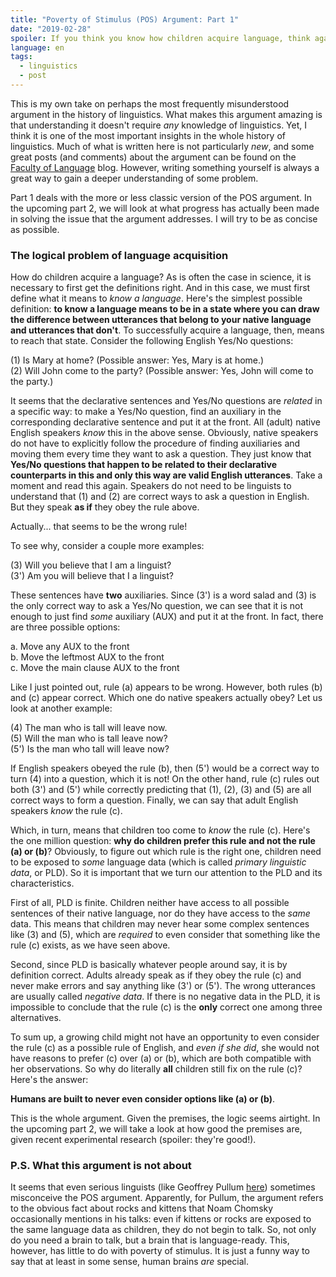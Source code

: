 ```yaml
---
title: "Poverty of Stimulus (POS) Argument: Part 1"
date: "2019-02-28"
spoiler: If you think you know how children acquire language, think again.
language: en
tags:
  - linguistics
  - post
---
```


This is my own take on perhaps the most frequently misunderstood argument in the history of linguistics. What makes this argument amazing is that understanding it doesn't require _any_ knowledge of linguistics. Yet, I think it is one of the most important insights in the whole history of linguistics. Much of what is written here is not particularly _new_, and some great posts (and comments) about the argument can be found on the [Faculty of Language](http://facultyoflanguage.blogspot.com/) blog. However, writing something yourself is always a great way to gain a deeper understanding of some problem.

Part 1 deals with the more or less classic version of the POS argument. In the upcoming part 2, we will look at what progress has actually been made in solving the issue that the argument addresses. I will try to be as concise as possible.

### The logical problem of language acquisition

How do children acquire a language? As is often the case in science, it is necessary to first get the definitions right. And in this case, we must first define what it means to _know a language_. Here's the simplest possible definition: **to know a language means to be in a state where you can draw the difference between utterances that belong to your native language and utterances that don't**. To successfully acquire a language, then, means to reach that state. Consider the following English Yes/No questions:

(1) Is Mary at home? (Possible answer: Yes, Mary is at home.)  
(2) Will John come to the party? (Possible answer: Yes, John will come to the party.)

It seems that the declarative sentences and Yes/No questions are _related_ in a specific way: to make a Yes/No question, find an auxiliary in the corresponding declarative sentence and put it at the front. All (adult) native English speakers _know_ this in the above sense. Obviously, native speakers do not have to explicitly follow the procedure of finding auxiliaries and moving them every time they want to ask a question. They just know that **Yes/No questions that happen to be related to their declarative counterparts in this and only this way are valid English utterances**. Take a moment and read this again. Speakers do not need to be linguists to understand that (1) and (2) are correct ways to ask a question in English. But they speak **as if** they obey the rule above.

Actually... that seems to be the wrong rule!

To see why, consider a couple more examples:

(3) Will you believe that I am a linguist?  
(3') Am you will believe that I a linguist?

These sentences have **two** auxiliaries. Since (3') is a word salad and (3) is the only correct way to ask a Yes/No question, we can see that it is not enough to just find _some_ auxiliary (AUX) and put it at the front. In fact, there are three possible options:

a. Move any AUX to the front  
b. Move the leftmost AUX to the front  
c. Move the main clause AUX to the front

Like I just pointed out, rule (a) appears to be wrong. However, both rules (b) and (c) appear correct. Which one do native speakers actually obey? Let us look at another example:

(4) The man who is tall will leave now.  
(5) Will the man who is tall leave now?  
(5') Is the man who tall will leave now?

If English speakers obeyed the rule (b), then (5') would be a correct way to turn (4) into a question, which it is not! On the other hand, rule (c) rules out both (3') and (5') while correctly predicting that (1), (2), (3) and (5) are all correct ways to form a question. Finally, we can say that adult English speakers _know_ the rule (c).

Which, in turn, means that children too come to _know_ the rule (c). Here's the one million question: **why do children prefer this rule and not the rule (a) or (b)**? Obviously, to figure out which rule is the right one, children need to be exposed to _some_ language data (which is called _primary linguistic data_, or PLD). So it is important that we turn our attention to the PLD and its characteristics.

First of all, PLD is finite. Children neither have access to all possible sentences of their native language, nor do they have access to the _same_ data. This means that children may never hear some complex sentences like (3) and (5), which are _required_ to even consider that something like the rule (c) exists, as we have seen above.

Second, since PLD is basically whatever people around say, it is by definition correct. Adults already speak as if they obey the rule (c) and never make errors and say anything like (3') or (5'). The wrong utterances are usually called _negative data_. If there is no negative data in the PLD, it is impossible to conclude that the rule (c) is the **only** correct one among three alternatives.

To sum up, a growing child might not have an opportunity to even consider the rule (c) as a possible rule of English, and _even if she did_, she would not have reasons to prefer (c) over (a) or (b), which are both compatible with her observations. So why do literally **all** children still fix on the rule (c)? Here's the answer:

**Humans are built to never even consider options like (a) or (b)**.

This is the whole argument. Given the premises, the logic seems airtight. In the upcoming part 2, we will take a look at how good the premises are, given recent experimental research (spoiler: they're good!).

### P.S. What this argument is not about

It seems that even serious linguists (like Geoffrey Pullum [here](https://linguistlist.org/issues/22/22-4631.html)) sometimes misconceive the POS argument. Apparently, for Pullum, the argument refers to the obvious fact about rocks and kittens that Noam Chomsky occasionally mentions in his talks: even if kittens or rocks are exposed to the same language data as children, they do not begin to talk. So, not only do you need a brain to talk, but a brain that is language-ready. This, however, has little to do with poverty of stimulus. It is just a funny way to say that at least in some sense, human brains _are_ special.
